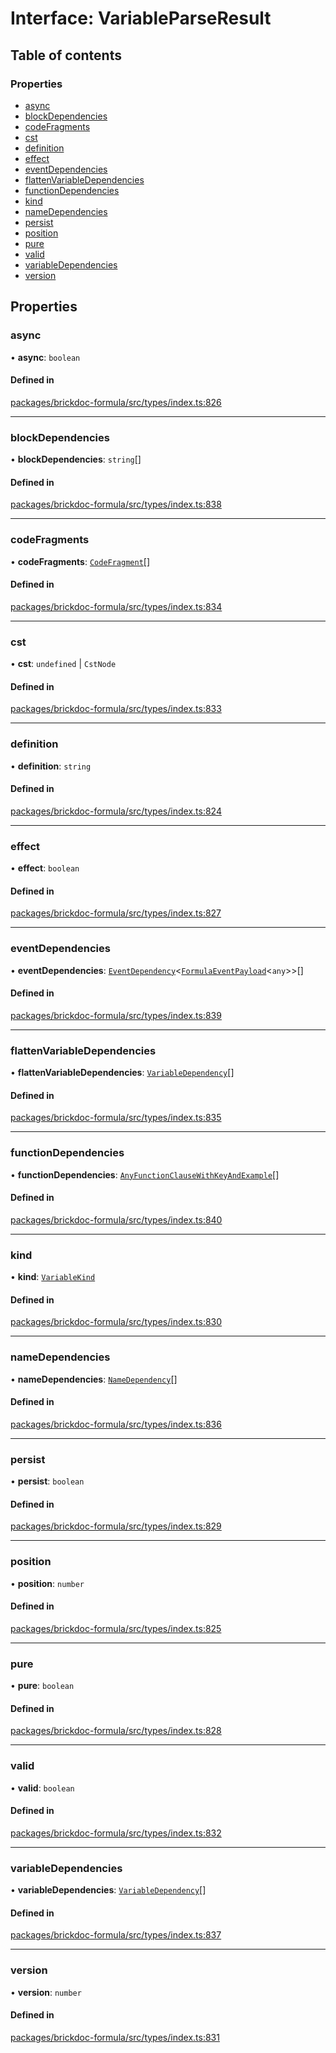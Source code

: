 # Interface: VariableParseResult

## Table of contents

### Properties

- [async](VariableParseResult.md#async)
- [blockDependencies](VariableParseResult.md#blockdependencies)
- [codeFragments](VariableParseResult.md#codefragments)
- [cst](VariableParseResult.md#cst)
- [definition](VariableParseResult.md#definition)
- [effect](VariableParseResult.md#effect)
- [eventDependencies](VariableParseResult.md#eventdependencies)
- [flattenVariableDependencies](VariableParseResult.md#flattenvariabledependencies)
- [functionDependencies](VariableParseResult.md#functiondependencies)
- [kind](VariableParseResult.md#kind)
- [nameDependencies](VariableParseResult.md#namedependencies)
- [persist](VariableParseResult.md#persist)
- [position](VariableParseResult.md#position)
- [pure](VariableParseResult.md#pure)
- [valid](VariableParseResult.md#valid)
- [variableDependencies](VariableParseResult.md#variabledependencies)
- [version](VariableParseResult.md#version)

## Properties

### <a id="async" name="async"></a> async

• **async**: `boolean`

#### Defined in

[packages/brickdoc-formula/src/types/index.ts:826](https://github.com/mashcard/mashcard/blob/main/packages/brickdoc-formula/src/types/index.ts#L826)

---

### <a id="blockdependencies" name="blockdependencies"></a> blockDependencies

• **blockDependencies**: `string`[]

#### Defined in

[packages/brickdoc-formula/src/types/index.ts:838](https://github.com/mashcard/mashcard/blob/main/packages/brickdoc-formula/src/types/index.ts#L838)

---

### <a id="codefragments" name="codefragments"></a> codeFragments

• **codeFragments**: [`CodeFragment`](../README.md#codefragment)[]

#### Defined in

[packages/brickdoc-formula/src/types/index.ts:834](https://github.com/mashcard/mashcard/blob/main/packages/brickdoc-formula/src/types/index.ts#L834)

---

### <a id="cst" name="cst"></a> cst

• **cst**: `undefined` \| `CstNode`

#### Defined in

[packages/brickdoc-formula/src/types/index.ts:833](https://github.com/mashcard/mashcard/blob/main/packages/brickdoc-formula/src/types/index.ts#L833)

---

### <a id="definition" name="definition"></a> definition

• **definition**: `string`

#### Defined in

[packages/brickdoc-formula/src/types/index.ts:824](https://github.com/mashcard/mashcard/blob/main/packages/brickdoc-formula/src/types/index.ts#L824)

---

### <a id="effect" name="effect"></a> effect

• **effect**: `boolean`

#### Defined in

[packages/brickdoc-formula/src/types/index.ts:827](https://github.com/mashcard/mashcard/blob/main/packages/brickdoc-formula/src/types/index.ts#L827)

---

### <a id="eventdependencies" name="eventdependencies"></a> eventDependencies

• **eventDependencies**: [`EventDependency`](EventDependency.md)<[`FormulaEventPayload`](FormulaEventPayload.md)<`any`\>\>[]

#### Defined in

[packages/brickdoc-formula/src/types/index.ts:839](https://github.com/mashcard/mashcard/blob/main/packages/brickdoc-formula/src/types/index.ts#L839)

---

### <a id="flattenvariabledependencies" name="flattenvariabledependencies"></a> flattenVariableDependencies

• **flattenVariableDependencies**: [`VariableDependency`](VariableDependency.md)[]

#### Defined in

[packages/brickdoc-formula/src/types/index.ts:835](https://github.com/mashcard/mashcard/blob/main/packages/brickdoc-formula/src/types/index.ts#L835)

---

### <a id="functiondependencies" name="functiondependencies"></a> functionDependencies

• **functionDependencies**: [`AnyFunctionClauseWithKeyAndExample`](../README.md#anyfunctionclausewithkeyandexample)[]

#### Defined in

[packages/brickdoc-formula/src/types/index.ts:840](https://github.com/mashcard/mashcard/blob/main/packages/brickdoc-formula/src/types/index.ts#L840)

---

### <a id="kind" name="kind"></a> kind

• **kind**: [`VariableKind`](../README.md#variablekind)

#### Defined in

[packages/brickdoc-formula/src/types/index.ts:830](https://github.com/mashcard/mashcard/blob/main/packages/brickdoc-formula/src/types/index.ts#L830)

---

### <a id="namedependencies" name="namedependencies"></a> nameDependencies

• **nameDependencies**: [`NameDependency`](NameDependency.md)[]

#### Defined in

[packages/brickdoc-formula/src/types/index.ts:836](https://github.com/mashcard/mashcard/blob/main/packages/brickdoc-formula/src/types/index.ts#L836)

---

### <a id="persist" name="persist"></a> persist

• **persist**: `boolean`

#### Defined in

[packages/brickdoc-formula/src/types/index.ts:829](https://github.com/mashcard/mashcard/blob/main/packages/brickdoc-formula/src/types/index.ts#L829)

---

### <a id="position" name="position"></a> position

• **position**: `number`

#### Defined in

[packages/brickdoc-formula/src/types/index.ts:825](https://github.com/mashcard/mashcard/blob/main/packages/brickdoc-formula/src/types/index.ts#L825)

---

### <a id="pure" name="pure"></a> pure

• **pure**: `boolean`

#### Defined in

[packages/brickdoc-formula/src/types/index.ts:828](https://github.com/mashcard/mashcard/blob/main/packages/brickdoc-formula/src/types/index.ts#L828)

---

### <a id="valid" name="valid"></a> valid

• **valid**: `boolean`

#### Defined in

[packages/brickdoc-formula/src/types/index.ts:832](https://github.com/mashcard/mashcard/blob/main/packages/brickdoc-formula/src/types/index.ts#L832)

---

### <a id="variabledependencies" name="variabledependencies"></a> variableDependencies

• **variableDependencies**: [`VariableDependency`](VariableDependency.md)[]

#### Defined in

[packages/brickdoc-formula/src/types/index.ts:837](https://github.com/mashcard/mashcard/blob/main/packages/brickdoc-formula/src/types/index.ts#L837)

---

### <a id="version" name="version"></a> version

• **version**: `number`

#### Defined in

[packages/brickdoc-formula/src/types/index.ts:831](https://github.com/mashcard/mashcard/blob/main/packages/brickdoc-formula/src/types/index.ts#L831)
